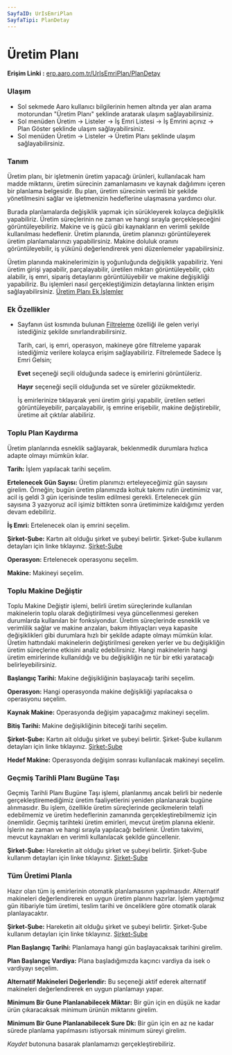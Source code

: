 ```yaml
---
SayfaID: UrIsEmriPlan
SayfaTipi: PlanDetay
---
```


# Üretim Planı

**Erişim Linki :** [erp.aaro.com.tr/UrIsEmriPlan/PlanDetay](erp.aaro.com.tr/UrIsEmriPlan/PlanDetay)

### Ulaşım

- Sol sekmede Aaro kullanıcı bilgilerinin hemen altında yer alan arama motorundan "Üretim Planı" şeklinde aratarak ulaşım sağlayabilirsiniz.
- Sol menüden Üretim -> Listeler -> İş Emri Listesi -> İş Emrini açınız -> Plan Göster şeklinde ulaşım sağlayabilirsiniz.
- Sol menüden Üretim -> Listeler -> Üretim Planı şeklinde ulaşım sağlayabilirsiniz.

### Tanım

Üretim planı, bir işletmenin üretim yapacağı ürünleri, kullanılacak ham madde miktarını, üretim sürecinin zamanlamasını ve kaynak dağılımını içeren bir planlama belgesidir. 
Bu plan, üretim sürecinin verimli bir şekilde yönetilmesini sağlar ve işletmenizin hedeflerine ulaşmasına yardımcı olur.

Burada planlamalarda değişiklik yapmak için sürükleyerek kolayca değişiklik yapabiliriz.
Üretim süreçlerinin ne zaman ve hangi sırayla gerçekleşeceğini görüntüleyebiliriz. 
Makine ve iş gücü gibi kaynakların en verimli şekilde kullanılması hedeflenir.
Üretim planında, üretim planınızı görüntüleyerek üretim planlamalarınızı yapabilirsiniz.
Makine doluluk oranını görüntüleyebilir, iş yükünü değerlendirerek yeni düzenlemeler yapabilirsiniz.

Üretim planında makinelerimizin iş yoğunluğunda değişiklik yapabiliriz.
Yeni üretim girişi yapabilir, parçalayabilir, üretilen miktarı görüntüleyebilir, çıktı alabilir, iş emri, sipariş detaylarını görüntülüyebilir ve makine değişikliği yapabiliriz.
Bu işlemleri nasıl gerçekleştiğimizin detaylarına linkten erişim sağlayabilirsiniz. [Üretim Planı Ek İşlemler](../Uretim/UretimPlaniEkIslemleri.md)

### Ek Özellikler 

- Sayfanın üst kısmında bulunan [Filtreleme](../TemelOzellikler/SayfaKisitlari.md) özelliği ile gelen veriyi istediğiniz şekilde sınırlandırabilirsiniz.
	
	Tarih, cari, iş emri, operasyon, makineye göre filtreleme yaparak istediğimiz verilere kolayca erişim sağlayabiliriz.
	Filtrelemede Sadece İş Emri Gelsin;
	
	**Evet** seçeneği seçili olduğunda sadece iş emirlerini görüntüleriz.

	**Hayır** seçeneği seçili olduğunda set ve süreler gözükmektedir.
	
	İş emirlerinize tıklayarak yeni üretim girişi yapabilir, üretilen setleri görüntüleyebilir, parçalayabilir, iş emrine erişebilir, makine değiştirebilir, üretime ait çıktılar alabiliriz.


### Toplu Plan Kaydırma

Üretim planlarında esneklik sağlayarak, beklenmedik durumlara hızlıca adapte olmayı mümkün kılar.

**Tarih:** İşlem yapılacak tarihi seçelim.

**Ertelenecek Gün Sayısı:** Üretim planımızı erteleyeceğimiz gün sayısını girelim.
	Örneğin; bugün üretim planımızda koltuk takımı rutin üretimimiz var, acil iş geldi 3 gün içerisinde teslim edilmesi gerekli. 
	Ertelenecek gün sayısına 3 yazıyoruz acil işimiz bittikten sonra üretimimize kaldığımız yerden devam edebiliriz.


**İş Emri:** Ertelenecek olan iş emrini seçelim.

**Şirket-Şube:** Kartın ait olduğu şirket ve şubeyi belirtir. Şirket-Şube kullanım detayları için linke tıklayınız. [Şirket-Şube](../TemelOzellikler/SirketSubeKart.md)

**Operasyon:** Ertelenecek operasyonu seçelim.

**Makine:** Makineyi seçelim.

### Toplu Makine Değiştir

Toplu Makine Değiştir işlemi, belirli üretim süreçlerinde kullanılan makinelerin toplu olarak değiştirilmesi veya güncellenmesi gereken durumlarda kullanılan bir fonksiyondur. 
Üretim süreçlerinde esneklik ve verimlilik sağlar ve makine arızaları, bakım ihtiyaçları veya kapasite değişiklikleri gibi durumlara hızlı bir şekilde adapte olmayı mümkün kılar.
Üretim hattındaki makinelerin değiştirilmesi gereken yerler ve bu değişikliğin üretim süreçlerine etkisini analiz edebilirsiniz. 
Hangi makinelerin hangi üretim emirlerinde kullanıldığı ve bu değişikliğin ne tür bir etki yaratacağı belirleyebilirsiniz.

**Başlangıç Tarihi:** Makine değişikliğinin başlayacağı tarihi seçelim.

**Operasyon:** Hangi operasyonda makine değişikliği yapılacaksa o operasyonu seçelim.

**Kaynak Makine:** Operasyonda değişim yapacağımız makineyi seçelim.

**Bitiş Tarihi:** Makine değişikliğinin biteceği tarihi seçelim.

**Şirket-Şube:** Kartın ait olduğu şirket ve şubeyi belirtir. Şirket-Şube kullanım detayları için linke tıklayınız. [Şirket-Şube](../TemelOzellikler/SirketSubeKart.md)

**Hedef Makine:** Operasyonda değişim sonrası kullanılacak makineyi seçelim.

### Geçmiş Tarihli Planı Bugüne Taşı 

Geçmiş Tarihli Planı Bugüne Taşı işlemi, planlanmış ancak belirli bir nedenle gerçekleştiremediğimiz üretim faaliyetlerini yeniden planlanarak bugüne alınmasıdır. 
Bu işlem, özellikle üretim süreçlerinde gecikmelerin telafi edebilmemiz ve üretim hedeflerinin zamanında gerçekleştirebilmemiz için önemlidir.
Geçmiş tarihteki üretim emirleri, mevcut üretim planına eklenir. 
İşlerin ne zaman ve hangi sırayla yapılacağı belirlenir. 
Üretim takvimi, mevcut kaynakları en verimli kullanılacak şekilde güncellenir.

**Şirket-Şube:** Hareketin ait olduğu şirket ve şubeyi belirtir. Şirket-Şube kullanım detayları için linke tıklayınız. [Şirket-Şube](../TemelOzellikler/SirketSubeHareket.md)

### Tüm Üretimi Planla

Hazır olan tüm iş emirlerinin otomatik planlamasının yapılmasıdır. 
Alternatif makineleri değerlendirerek en uygun üretim planını hazırlar.
İşlem yaptığımız gün itibariyle tüm üretimi, teslim tarihi ve önceliklere göre otomatik olarak planlayacaktır.

**Şirket-Şube:** Hareketin ait olduğu şirket ve şubeyi belirtir. Şirket-Şube kullanım detayları için linke tıklayınız. [Şirket-Şube](../TemelOzellikler/SirketSubeHareket.md)

**Plan Başlangıç Tarihi:** Planlamaya hangi gün başlayacaksak tarihini girelim.

**Plan Başlangıç Vardiya:** Plana başladığımızda kaçıncı vardiya da isek o vardiyayı seçelim.

**Alternatif Makineleri Değerlendir:** Bu seçeneği aktif ederek alternatif makineleri değerlendirerek en uygun planlamayı yapar.

**Minimum Bir Gune Planlanabilecek Miktar:** Bir gün için en düşük ne kadar ürün çıkaracaksak minimum ürünün miktarını girelim.

**Minimum Bir Gune Planlanabilecek Sure Dk:** Bir gün için en az ne kadar sürede planlama yapılmasını istiyorsak minimum süreyi girelim.

*Kaydet* butonuna basarak planlamamızı gerçekleştirebiliriz.


